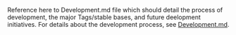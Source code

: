 Reference here to Development.md file which should detail the process of development, the major Tags/stable bases, and future deelopment initiatives.
For details about the development process, see [Development.md](Development.md).

